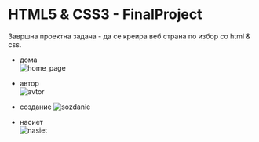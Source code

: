 # HTML5 & CSS3 - FinalProject
 Завршна проектна задача - да се креира веб страна по избор со html & css. 
 
* дома  
  ![home_page](https://user-images.githubusercontent.com/67704604/224554585-dbcad046-9cd7-4222-97af-16a2a46f09f5.jpg)  
  
* автор  
  ![avtor](https://user-images.githubusercontent.com/67704604/224555168-bb736436-cc38-4630-a68c-d9e26bfb05fc.jpg)

* создание
  ![sozdanie](https://user-images.githubusercontent.com/67704604/224555277-8e8a7f9d-3df3-40e8-8e45-7176a30d2af5.jpg)

* насиет  
  ![nasiet](https://user-images.githubusercontent.com/67704604/224555323-de64f745-bc84-417e-857e-2af5201b25bc.jpg)
